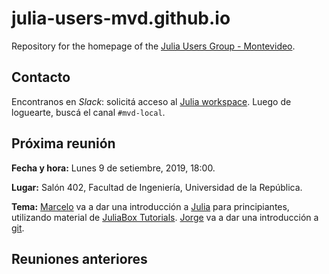 # julia-users-mvd.github.io

Repository for the homepage of the [Julia Users Group - Montevideo](https://julia-users-mvd.github.io/).

## Contacto

Encontranos en *Slack*: solicitá acceso al [Julia workspace](https://slackinvite.julialang.org/). Luego de loguearte, buscá el canal `#mvd-local`.

## Próxima reunión

**Fecha y hora:** Lunes 9 de setiembre, 2019, 18:00.

**Lugar:** Salón 402, Facultad de Ingeniería, Universidad de la República.

**Tema:** [Marcelo](http://github.com/mforets) va a dar una introducción a [Julia](http://julialang.org) para principiantes, utilizando material de [JuliaBox Tutorials](https://github.com/JuliaComputing/JuliaBoxTutorials/tree/master/introductory-tutorials/intro-to-julia). [Jorge](http://github.com/jorgepz) va a dar una introducción a [git](https://es.wikipedia.org/wiki/Git).

## Reuniones anteriores
